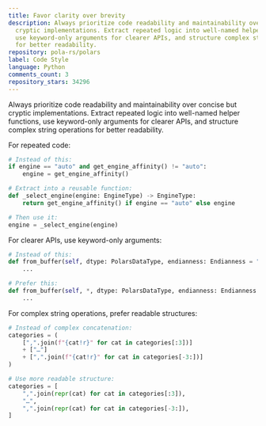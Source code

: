 ```yaml
---
title: Favor clarity over brevity
description: Always prioritize code readability and maintainability over concise but
  cryptic implementations. Extract repeated logic into well-named helper functions,
  use keyword-only arguments for clearer APIs, and structure complex string operations
  for better readability.
repository: pola-rs/polars
label: Code Style
language: Python
comments_count: 3
repository_stars: 34296
---
```


Always prioritize code readability and maintainability over concise but cryptic implementations. Extract repeated logic into well-named helper functions, use keyword-only arguments for clearer APIs, and structure complex string operations for better readability.

For repeated code:
```python
# Instead of this:
if engine == "auto" and get_engine_affinity() != "auto":
    engine = get_engine_affinity()

# Extract into a reusable function:
def _select_engine(engine: EngineType) -> EngineType:
    return get_engine_affinity() if engine == "auto" else engine

# Then use it:
engine = _select_engine(engine)
```

For clearer APIs, use keyword-only arguments:
```python
# Instead of this:
def from_buffer(self, dtype: PolarsDataType, endianness: Endianness = "little"):
    ...

# Prefer this:
def from_buffer(self, *, dtype: PolarsDataType, endianness: Endianness = "little"):
    ...
```

For complex string operations, prefer readable structures:
```python
# Instead of complex concatenation:
categories = (
    [",".join(f"{cat!r}" for cat in categories[:3])]
    + ["…"]
    + [",".join(f"{cat!r}" for cat in categories[-3:])]
)

# Use more readable structure:
categories = [
    ",".join(repr(cat) for cat in categories[:3]),
    "…",
    ",".join(repr(cat) for cat in categories[-3:]),
]
```